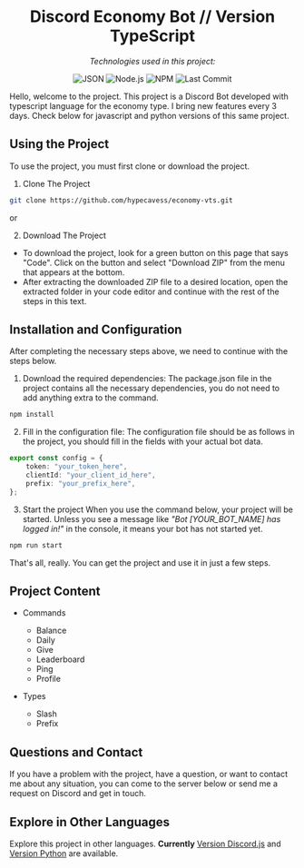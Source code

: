 # <div align="center">Discord Economy Bot // Version TypeScript</div>

<div align="center"><em>Technologies used in this project:</em></div>


<div align="center">

![JSON](https://img.shields.io/badge/JSON-000000?style=plastic&logo=json&logoColor=white)
![Node.js](https://img.shields.io/badge/Node.js-43853D?style=plastic&logo=node.js&logoColor=white)
![NPM](https://img.shields.io/badge/NPM-CB3837?style=plastic&logo=npm&logoColor=white)
![Last Commit](https://img.shields.io/github/last-commit/hypecavess/economy-vts?style=plastic)

</div>

Hello, welcome to the project. This project is a Discord Bot developed with typescript language for the economy type. I bring new features every 3 days. Check below for javascript and python versions of this same project.

## Using the Project

To use the project, you must first clone or download the project.

1. Clone The Project
```bash
git clone https://github.com/hypecavess/economy-vts.git
```

or 

2. Download The Project
- To download the project, look for a green button on this page that says "Code". Click on the button and select "Download ZIP" from the menu that appears at the bottom.
- After extracting the downloaded ZIP file to a desired location, open the extracted folder in your code editor and continue with the rest of the steps in this text.

## Installation and Configuration

After completing the necessary steps above, we need to continue with the steps below.

1. Download the required dependencies:
The package.json file in the project contains all the necessary dependencies, you do not need to add anything extra to the command.

```bash
npm install
```

2. Fill in the configuration file:
The configuration file should be as follows in the project, you should fill in the fields with your actual bot data.

```ts
export const config = {
    token: "your_token_here",
    clientId: "your_client_id_here",
    prefix: "your_prefix_here",
};
```

3. Start the project
When you use the command below, your project will be started. Unless you see a message like *"Bot [YOUR_BOT_NAME] has logged in!"* in the console, it means your bot has not started yet.

```bash
npm run start
```

That's all, really. You can get the project and use it in just a few steps.

## Project Content

- Commands
  - Balance
  - Daily
  - Give
  - Leaderboard
  - Ping
  - Profile

- Types
  - Slash
  - Prefix


## Questions and Contact
If you have a problem with the project, have a question, or want to contact me about any situation, you can come to the server below or send me a request on Discord and get in touch.

## Explore in Other Languages
Explore this project in other languages. **Currently** [Version Discord.js](https://github.com/hypecavess/economy-vdjs) and [Version Python](https://github.com/hypecavess/economy-vpy) are available.
